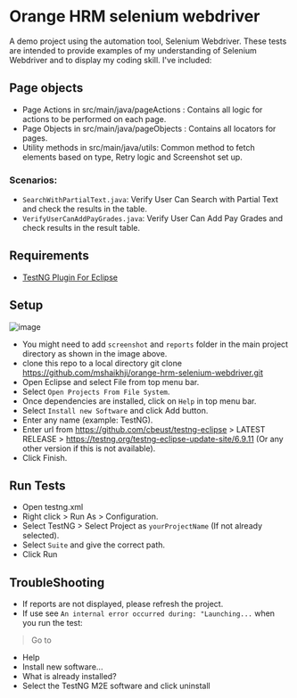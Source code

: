 # Orange HRM selenium webdriver
A demo project using the automation tool, Selenium Webdriver. These tests are intended to provide examples of my understanding of Selenium Webdriver and to display my coding skill.
I've included:

## Page objects
- Page Actions in src/main/java/pageActions : Contains all logic for actions to be performed on each page.
-  Page Objects in src/main/java/pageObjects : Contains all locators for pages.
- Utility methods in src/main/java/utils: Common method to fetch elements based on type, Retry logic and Screenshot set up.

### Scenarios:
- `SearchWithPartialText.java`: Verify User Can Search with Partial Text and check the results in the table.
- `VerifyUserCanAddPayGrades.java`: Verify User Can Add Pay Grades and check results in the result table.

## Requirements

- [TestNG Plugin For Eclipse](https://github.com/cbeust/testng-eclipse)


## Setup
![image](https://drive.google.com/uc?export=view&id=1v9WOO24mfMhKkt-8mQZD45KfrI7Ae8-1) 
- You might need to add `screenshot` and `reports` folder in the main project directory as shown in the image above.
- clone this repo to a local directory
git clone https://github.com/mshaikhji/orange-hrm-selenium-webdriver.git
- Open Eclipse and select File from top menu bar.
- Select `Open Projects From File System`.
- Once dependencies are installed, click on `Help` in top menu bar.
- Select `Install new Software` and click Add button.
- Enter any name (example: TestNG).
- Enter url from https://github.com/cbeust/testng-eclipse > LATEST RELEASE > https://testng.org/testng-eclipse-update-site/6.9.11 (Or any other version if this is not available).
- Click Finish.

## Run Tests
- Open testng.xml
- Right click > Run As > Configuration.
- Select TestNG > Select Project as `yourProjectName` (If not already selected).
- Select `Suite` and give the correct path.
- Click Run

## TroubleShooting
- If reports are not displayed, please refresh the project.
- If use see `An internal error occurred during: "Launching...` when you run the test:
 > Go to 
- Help
- Install new software...
- What is already installed?
- Select the TestNG M2E software and click uninstall

